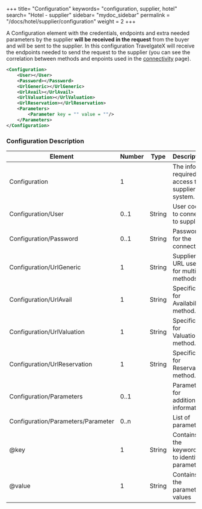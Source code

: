 +++
title= "Configuration"
keywords= "configuration, supplier, hotel"
search= "Hotel - supplier"
sidebar= "mydoc_sidebar"
permalink = "/docs/hotel/supplier/configuration"
weight = 2
+++

A Configuration element with the credentials, endpoints and extra needed parameters by the supplier **will be received in the request** from the buyer and will be sent to the supplier. In this configuration TravelgateX will receive the endpoints needed to send the request to the supplier (you can see the correlation between methods and enpoints used in the [connectivity](/hotelpullsellers/how-to-guides/connectivity/) page).

~~~xml
<Configuration>
    <User></User>
    <Password></Password>
    <UrlGeneric></UrlGeneric>
    <UrlAvail></UrlAvail>
    <UrlValuation></UrlValuation>
    <UrlReservation></UrlReservation>
    <Parameters>
        <Parameter key = "" value = ""/>
    </Parameters>
</Configuration>
~~~

### Configuration Description

| **Element**                          | **Number** | **Type** | **Description** |
| ------------------------------------ | ---------- | -------- | --------------- |
| Configuration                        | 1          |          | The info required to access the supplier's system. |
| Configuration/User                   | 0..1       | String   | User code to connect to supplier. |
| Configuration/Password               | 0..1       | String   | Password for the connection. |
| Configuration/UrlGeneric             | 1       | String   | Supplier URL used for multiple methods.|
| Configuration/UrlAvail               | 1       | String   | Specific Url for Availability method. |
| Configuration/UrlValuation           | 1       | String   | Specific Url for Valuation method. |
| Configuration/UrlReservation         | 1       | String   | Specific Url for Reservation method. |
| Configuration/Parameters             | 0..1       |          | Parameters for additional information. |
| Configuration/Parameters/Parameter   | 0..n       |          | List of parameters. |
| @key                                 | 1          | String   | Contains the keyword/Id to identify a parameter. |
| @value                               | 1          | String   | Contains the parameter values |